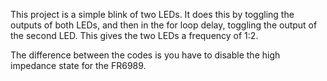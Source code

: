 This project is a simple blink of two LEDs. It does this by toggling the outputs of both LEDs, and then in the for loop delay, toggling the output of the second LED. This gives the two LEDs a frequency of 1:2.

The difference between the codes is you have to disable the high impedance state for the FR6989.